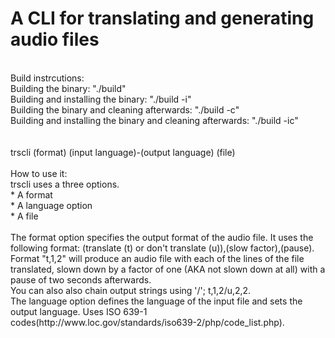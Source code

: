 # A CLI for translating and generating audio files</br>
</br>
Build instrcutions:</br>
	Building the binary: "./build"</br>
	Building and installing the binary: "./build -i"</br>
	Building the binary and cleaning afterwards: "./build -c"</br>
	Building and installing the binary and cleaning afterwards: "./build -ic"</br>
</br>
</br>
trscli (format) (input language)-(output language) (file)</br>
</br>
How to use it:</br>
	trscli uses a three options.</br>
	* A format</br>
	* A language option</br>
	* A file</br>
</br>
	The format option specifies the output format of the audio file. It uses the following format: (translate (t) or don't translate (u)),(slow factor),(pause).</br>
	Format "t,1,2" will produce an audio file with each of the lines of the file translated, slown down by a factor of one (AKA not slown down at all) with a pause of two seconds afterwards.</br>
	You can also also chain output strings using '/'; t,1,2/u,2,2.</br>
	The language option defines the language of the input file and sets the output language. Uses ISO 639-1 codes(http://www.loc.gov/standards/iso639-2/php/code_list.php). </br>
